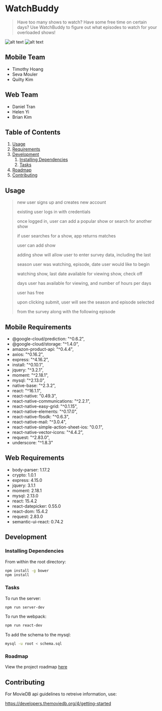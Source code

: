 # WatchBuddy

> Have too many shows to watch? Have some free time on certain days? Use WatchBuddy to figure out what episodes to watch for your overloaded shows!

![alt text](https://github.com/timothyhoang/watchbuddy/blob/master/screenshots/landing.png)
![alt text](https://github.com/timothyhoang/watchbuddy/blob/master/screenshots/swipe_deck.png)

## Mobile Team

  - Timothy Hoang
  - Seva Mouler
  - Quilty Kim

## Web Team

  - Daniel Tran
  - Helen Yi
  - Brian Kim

## Table of Contents

1. [Usage](#Usage)
1. [Requirements](#requirements)
1. [Development](#development)
    1. [Installing Dependencies](#installing-dependencies)
    1. [Tasks](#tasks)
1. [Roadmap](#roadmap)
1. [Contributing](#contributing)

## Usage

> new user signs up and creates new account
>
> existing user logs in with credentials
>
> once logged in, user can add a popular show or search for another show
>
> if user searches for a show, app returns matches
>
> user can add show
>
> adding show will allow user to enter survey data, including the last
>
> season user was watching, episode, date user would like to begin
>
> watching show, last date available for viewing show, check off
>
> days user has available for viewing, and number of hours per days
>
> user has free
>
> upon clicking submit, user will see the season and episode selected
>
> from the survey along with the following episode

## Mobile Requirements

- @google-cloud/prediction: "^0.6.2",
- @google-cloud/storage: "^1.4.0",
- amazon-product-api: "^0.4.4",
- axios: "^0.16.2",
- express: "^4.16.2",
- install: "^0.10.1",
- jquery: "^3.2.1",
- moment: "^2.18.1",
- mysql: "^2.13.0",
- native-base: "^2.3.2",
- react: "^16.1.1",
- react-native: "0.49.3",
- react-native-communications: "^2.2.1",
- react-native-easy-grid: "^0.1.15",
- react-native-elements: "^0.17.0",
- react-native-fbsdk: "^0.6.3",
- react-native-mail: "^3.0.4",
- react-native-simple-action-sheet-ios: "0.0.1",
- react-native-vector-icons: "^4.4.2",
- request: "^2.83.0",
- underscore: "^1.8.3"

## Web Requirements

- body-parser: 1.17.2
- crypto: 1.0.1
- express: 4.15.0
- jquery: 3.1.1
- moment: 2.18.1
- mysql: 2.13.0
- react: 15.4.2
- react-datepicker: 0.55.0
- react-dom: 15.4.2
- request: 2.83.0
- semantic-ui-react: 0.74.2

## Development

### Installing Dependencies

From within the root directory:

```sh
npm install -g bower
npm install
```

### Tasks

To run the server:

```sh
npm run server-dev
```


To run the webpack:

```sh
npm run react-dev
```


To add the schema to the mysql:

```sh
mysql -u root < schema.sql
```

### Roadmap

View the project roadmap [here](LINK_TO_DOC)


## Contributing

For MovieDB api guidelines to retreive information, use:

https://developers.themoviedb.org/4/getting-started


